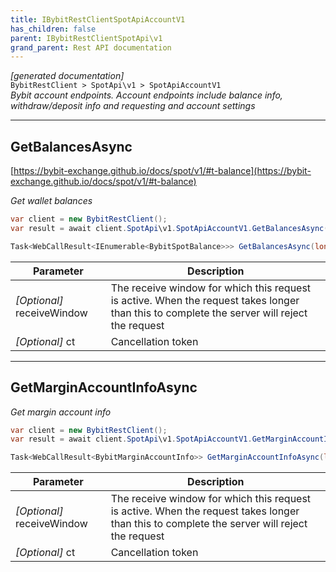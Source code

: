 ```yaml
---
title: IBybitRestClientSpotApiAccountV1
has_children: false
parent: IBybitRestClientSpotApi\v1
grand_parent: Rest API documentation
---
```

*[generated documentation]*  
`BybitRestClient > SpotApi\v1 > SpotApiAccountV1`  
*Bybit account endpoints. Account endpoints include balance info, withdraw/deposit info and requesting and account settings*
  

***

## GetBalancesAsync  

[https://bybit-exchange.github.io/docs/spot/v1/#t-balance](https://bybit-exchange.github.io/docs/spot/v1/#t-balance)  
<p>

*Get wallet balances*  

```csharp  
var client = new BybitRestClient();  
var result = await client.SpotApi\v1.SpotApiAccountV1.GetBalancesAsync();  
```  

```csharp  
Task<WebCallResult<IEnumerable<BybitSpotBalance>>> GetBalancesAsync(long? receiveWindow = default, CancellationToken ct = default);  
```  

|Parameter|Description|
|---|---|
|_[Optional]_ receiveWindow|The receive window for which this request is active. When the request takes longer than this to complete the server will reject the request|
|_[Optional]_ ct|Cancellation token|

</p>

***

## GetMarginAccountInfoAsync  

<p>

*Get margin account info*  

```csharp  
var client = new BybitRestClient();  
var result = await client.SpotApi\v1.SpotApiAccountV1.GetMarginAccountInfoAsync();  
```  

```csharp  
Task<WebCallResult<BybitMarginAccountInfo>> GetMarginAccountInfoAsync(long? receiveWindow = default, CancellationToken ct = default);  
```  

|Parameter|Description|
|---|---|
|_[Optional]_ receiveWindow|The receive window for which this request is active. When the request takes longer than this to complete the server will reject the request|
|_[Optional]_ ct|Cancellation token|

</p>
